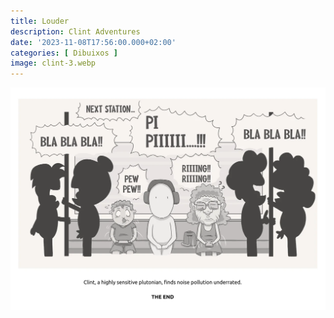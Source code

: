 ```yaml
---
title: Louder
description: Clint Adventures
date: '2023-11-08T17:56:00.000+02:00'
categories: [ Dibuixos ]
image: clint-3.webp
---
```


![](clint-3.webp "Clint - Louder")
